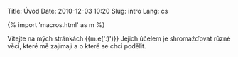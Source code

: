 Title: Úvod
Date: 2010-12-03 10:20
Slug: intro
Lang: cs

{% import 'macros.html' as m %}

Vítejte na mých stránkách {{m.e(':)')}} Jejich účelem je shromažďovat různé věci, které mě zajímají a o které se chci podělit.

